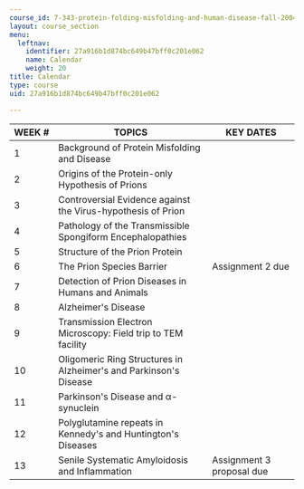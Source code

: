 ```yaml
---
course_id: 7-343-protein-folding-misfolding-and-human-disease-fall-2004
layout: course_section
menu:
  leftnav:
    identifier: 27a916b1d874bc649b47bff0c201e062
    name: Calendar
    weight: 20
title: Calendar
type: course
uid: 27a916b1d874bc649b47bff0c201e062

---
```


| WEEK # | TOPICS | KEY DATES |
| --- | --- | --- |
| 1 | Background of Protein Misfolding and Disease | &nbsp; |
| 2 | Origins of the Protein-only Hypothesis of Prions | &nbsp; |
| 3 | Controversial Evidence against the Virus-hypothesis of Prion | &nbsp; |
| 4 | Pathology of the Transmissible Spongiform Encephalopathies | &nbsp; |
| 5 | Structure of the Prion Protein | &nbsp; |
| 6 | The Prion Species Barrier | Assignment 2 due |
| 7 | Detection of Prion Diseases in Humans and Animals | &nbsp; |
| 8 | Alzheimer's Disease | &nbsp; |
| 9 | Transmission Electron Microscopy: Field trip to TEM facility | &nbsp; |
| 10 | Oligomeric Ring Structures in Alzheimer's and Parkinson's Disease | &nbsp; |
| 11 | Parkinson's Disease and α-synuclein | &nbsp; |
| 12 | Polyglutamine repeats in Kennedy's and Huntington's Diseases | &nbsp; |
| 13 | Senile Systematic Amyloidosis and Inflammation | Assignment 3 proposal due